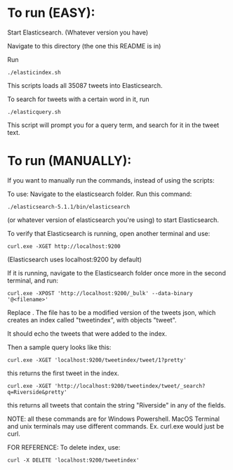 # To run (EASY): 
Start Elasticsearch. (Whatever version you have)

Navigate to this directory (the one this README is in)

Run
```
./elasticindex.sh
```
This scripts loads all 35087 tweets into Elasticsearch.

To search for tweets with a certain word in it, run
```
./elasticquery.sh
```
This script will prompt you for a query term, and search for it in the tweet text.


# To run (MANUALLY):
If you want to manually run the commands, instead of using the scripts:

To use:
Navigate to the elasticsearch folder. Run this command: 
```
./elasticsearch-5.1.1/bin/elasticsearch 
```

(or whatever version of elasticsearch you're using) to start Elasticsearch.

To verify that Elasticsearch is running, open another terminal and use:
```
curl.exe -XGET http://localhost:9200
```
(Elasticsearch uses localhost:9200 by default) 

If it is running, navigate to the Elasticsearch folder once more in the second terminal, and run:
```
curl.exe -XPOST 'http://localhost:9200/_bulk' --data-binary '@<filename>'
```
Replace <filename>.
The file has to be a modified version of the tweets json, which creates an index called "tweetindex", with objects "tweet".

It should echo the tweets that were added to the index.

Then a sample query looks like this:
```
curl.exe -XGET 'localhost:9200/tweetindex/tweet/1?pretty'
```
this returns the first tweet in the index.

```
curl.exe -XGET 'http://localhost:9200/tweetindex/tweet/_search?q=Riverside&pretty'
```
this returns all tweets that contain the string "Riverside" in any of the fields.

NOTE: all these commands are for Windows Powershell. MacOS Terminal and unix terminals may use different commands. Ex. curl.exe would just be curl.

FOR REFERENCE: To delete index, use:
```
curl -X DELETE 'localhost:9200/tweetindex'
```